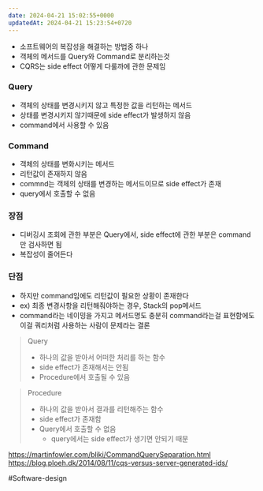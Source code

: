 ```yaml
---
date: 2024-04-21 15:02:55+0000
updatedAt: 2024-04-21 15:23:54+0720
---
```

- 소프트웨어의 복잡성을 해결하는 방법중 하나
- 객체의 메서드를 Query와 Command로 분리하는것
- CQRS는 side effect 어떻게 다룰까에 관한 문제임

### Query
- 객체의 상태를 변경시키지 않고 특정한 값을 리턴하는 메서드
- 상태를 변경시키지 않기때문에 side effect가 발생하지 않음
- command에서 사용할 수 있음

### Command
- 객체의 상태를 변화시키는 메서드
- 리턴값이 존재하지 않음
- commnd는 객체의 상태를 변경하는 메서드이므로 side effect가 존재
- query에서 호출할 수 없음

### 장점
- 디버깅시 조회에 관한 부분은 Query에서, side effect에 관한 부분은 command만 검사하면 됨
- 복잡성이 줄어든다

### 단점
- 하지만 command임에도 리턴값이 필요한 상황이 존재한다
- ex) 최종 변경사항을 리턴해줘야하는 경우, Stack의 pop메서드
- command라는 네이밍을 가지고 메서드명도 충분히 command라는걸 표현함에도 이걸 쿼리처럼 사용하는 사람이 문제라는 결론



> Query
> - 하나의 값을 받아서 어떠한 처리를 하는 함수
> - side effect가 존재해서는 안됨
> - Procedure에서 호출될 수 있음

> Procedure
> - 하나의 값을 받아서 결과를 리턴해주는 함수
> - side effect가 존재함
> - Query에서 호출할 수 없음
> 	- query에서는 side effect가 생기면 안되기 때문

https://martinfowler.com/bliki/CommandQuerySeparation.html
https://blog.ploeh.dk/2014/08/11/cqs-versus-server-generated-ids/

#Software-design 